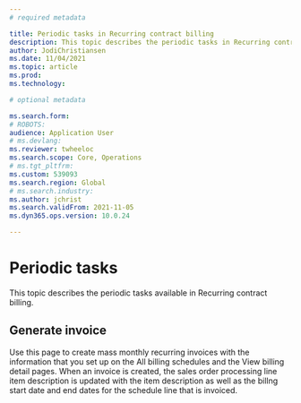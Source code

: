 ```yaml
---
# required metadata

title: Periodic tasks in Recurring contract billing
description: This topic describes the periodic tasks in Recurring contract billing
author: JodiChristiansen
ms.date: 11/04/2021
ms.topic: article
ms.prod: 
ms.technology: 

# optional metadata

ms.search.form:  
# ROBOTS: 
audience: Application User
# ms.devlang: 
ms.reviewer: twheeloc
ms.search.scope: Core, Operations
# ms.tgt_pltfrm: 
ms.custom: 539093
ms.search.region: Global
# ms.search.industry: 
ms.author: jchrist
ms.search.validFrom: 2021-11-05
ms.dyn365.ops.version: 10.0.24

---
```

# Periodic tasks

This topic describes the periodic tasks available in Recurring contract billing. 

## Generate invoice

Use this page to create mass monthly recurring invoices with the information that you set up on the All billing schedules and the View billing detail pages. When an invoice is created, the sales order processing line item description is updated with the item description as well as the billng start date and end dates for the schedule line that is invoiced.
